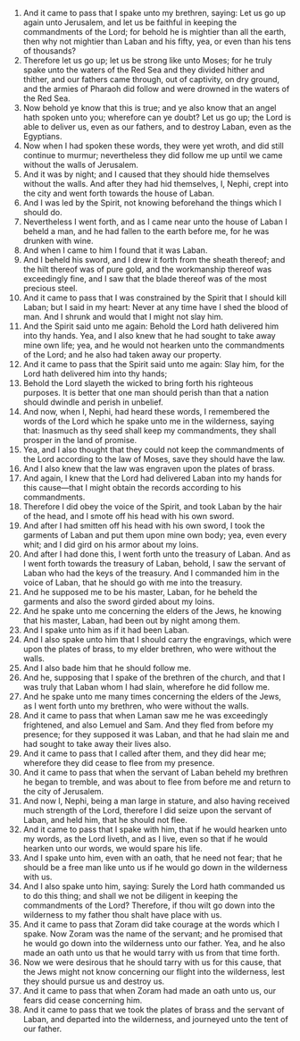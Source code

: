 1. And it came to pass that I spake unto my brethren, saying: Let us go up again unto Jerusalem, and let us be faithful in keeping the commandments of the Lord; for behold he is mightier than all the earth, then why not mightier than Laban and his fifty, yea, or even than his tens of thousands?
2. Therefore let us go up; let us be strong like unto Moses; for he truly spake unto the waters of the Red Sea and they divided hither and thither, and our fathers came through, out of captivity, on dry ground, and the armies of Pharaoh did follow and were drowned in the waters of the Red Sea.
3. Now behold ye know that this is true; and ye also know that an angel hath spoken unto you; wherefore can ye doubt? Let us go up; the Lord is able to deliver us, even as our fathers, and to destroy Laban, even as the Egyptians.
4. Now when I had spoken these words, they were yet wroth, and did still continue to murmur; nevertheless they did follow me up until we came without the walls of Jerusalem.
5. And it was by night; and I caused that they should hide themselves without the walls. And after they had hid themselves, I, Nephi, crept into the city and went forth towards the house of Laban.
6. And I was led by the Spirit, not knowing beforehand the things which I should do.
7. Nevertheless I went forth, and as I came near unto the house of Laban I beheld a man, and he had fallen to the earth before me, for he was drunken with wine.
8. And when I came to him I found that it was Laban.
9. And I beheld his sword, and I drew it forth from the sheath thereof; and the hilt thereof was of pure gold, and the workmanship thereof was exceedingly fine, and I saw that the blade thereof was of the most precious steel.
10. And it came to pass that I was constrained by the Spirit that I should kill Laban; but I said in my heart: Never at any time have I shed the blood of man. And I shrunk and would that I might not slay him.
11. And the Spirit said unto me again: Behold the Lord hath delivered him into thy hands. Yea, and I also knew that he had sought to take away mine own life; yea, and he would not hearken unto the commandments of the Lord; and he also had taken away our property.
12. And it came to pass that the Spirit said unto me again: Slay him, for the Lord hath delivered him into thy hands;
13. Behold the Lord slayeth the wicked to bring forth his righteous purposes. It is better that one man should perish than that a nation should dwindle and perish in unbelief.
14. And now, when I, Nephi, had heard these words, I remembered the words of the Lord which he spake unto me in the wilderness, saying that: Inasmuch as thy seed shall keep my commandments, they shall prosper in the land of promise.
15. Yea, and I also thought that they could not keep the commandments of the Lord according to the law of Moses, save they should have the law.
16. And I also knew that the law was engraven upon the plates of brass.
17. And again, I knew that the Lord had delivered Laban into my hands for this cause—that I might obtain the records according to his commandments.
18. Therefore I did obey the voice of the Spirit, and took Laban by the hair of the head, and I smote off his head with his own sword.
19. And after I had smitten off his head with his own sword, I took the garments of Laban and put them upon mine own body; yea, even every whit; and I did gird on his armor about my loins.
20. And after I had done this, I went forth unto the treasury of Laban. And as I went forth towards the treasury of Laban, behold, I saw the servant of Laban who had the keys of the treasury. And I commanded him in the voice of Laban, that he should go with me into the treasury.
21. And he supposed me to be his master, Laban, for he beheld the garments and also the sword girded about my loins.
22. And he spake unto me concerning the elders of the Jews, he knowing that his master, Laban, had been out by night among them.
23. And I spake unto him as if it had been Laban.
24. And I also spake unto him that I should carry the engravings, which were upon the plates of brass, to my elder brethren, who were without the walls.
25. And I also bade him that he should follow me.
26. And he, supposing that I spake of the brethren of the church, and that I was truly that Laban whom I had slain, wherefore he did follow me.
27. And he spake unto me many times concerning the elders of the Jews, as I went forth unto my brethren, who were without the walls.
28. And it came to pass that when Laman saw me he was exceedingly frightened, and also Lemuel and Sam. And they fled from before my presence; for they supposed it was Laban, and that he had slain me and had sought to take away their lives also.
29. And it came to pass that I called after them, and they did hear me; wherefore they did cease to flee from my presence.
30. And it came to pass that when the servant of Laban beheld my brethren he began to tremble, and was about to flee from before me and return to the city of Jerusalem.
31. And now I, Nephi, being a man large in stature, and also having received much strength of the Lord, therefore I did seize upon the servant of Laban, and held him, that he should not flee.
32. And it came to pass that I spake with him, that if he would hearken unto my words, as the Lord liveth, and as I live, even so that if he would hearken unto our words, we would spare his life.
33. And I spake unto him, even with an oath, that he need not fear; that he should be a free man like unto us if he would go down in the wilderness with us.
34. And I also spake unto him, saying: Surely the Lord hath commanded us to do this thing; and shall we not be diligent in keeping the commandments of the Lord? Therefore, if thou wilt go down into the wilderness to my father thou shalt have place with us.
35. And it came to pass that Zoram did take courage at the words which I spake. Now Zoram was the name of the servant; and he promised that he would go down into the wilderness unto our father. Yea, and he also made an oath unto us that he would tarry with us from that time forth.
36. Now we were desirous that he should tarry with us for this cause, that the Jews might not know concerning our flight into the wilderness, lest they should pursue us and destroy us.
37. And it came to pass that when Zoram had made an oath unto us, our fears did cease concerning him.
38. And it came to pass that we took the plates of brass and the servant of Laban, and departed into the wilderness, and journeyed unto the tent of our father.
